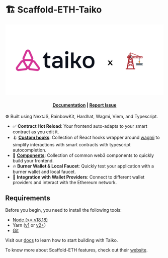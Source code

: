 # 🏗 Scaffold-ETH-Taiko

<div align="center">
<img src=".github/assets/hero_image.png" />
</div>

<h4 align="center">
  <a href="https://docs.taiko.xyz">Documentation</a>
  | <a href="https://github.com/taikoxyz/scaffold-eth-taiko/issues">Report Issue</a>

</h4>

⚙️ Built using NextJS, RainbowKit, Hardhat, Wagmi, Viem, and Typescript.

-   ✅ **Contract Hot Reload**: Your frontend auto-adapts to your smart contract as you edit it.
-   🪝 **[Custom hooks](https://docs.scaffoldeth.io/hooks/)**: Collection of React hooks wrapper around [wagmi](https://wagmi.sh/) to simplify interactions with smart contracts with typescript autocompletion.
-   🧱 [**Components**](https://docs.scaffoldeth.io/components/): Collection of common web3 components to quickly build your frontend.
-   🔥 **Burner Wallet & Local Faucet**: Quickly test your application with a burner wallet and local faucet.
-   🔐 **Integration with Wallet Providers**: Connect to different wallet providers and interact with the Ethereum network.



## Requirements

Before you begin, you need to install the following tools:

-   [Node (>= v18.18)](https://nodejs.org/en/download/)
-   Yarn ([v1](https://classic.yarnpkg.com/en/docs/install/) or [v2+](https://yarnpkg.com/getting-started/install))
-   [Git](https://git-scm.com/downloads)


Visit our [docs](https://docs.taiko.xyz) to learn how to start building with Taiko.

To know more about Scaffold-ETH features, check out their [website](https://scaffoldeth.io).